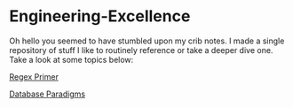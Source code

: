 # Engineering-Excellence

Oh hello you seemed to have stumbled upon my crib notes. I made a single repository of stuff I like to routinely reference or take a deeper dive one. Take a look at some topics below:

[Regex Primer](Regex-Anatomy.md)

[Database Paradigms](DatabaseParadigms.md)
